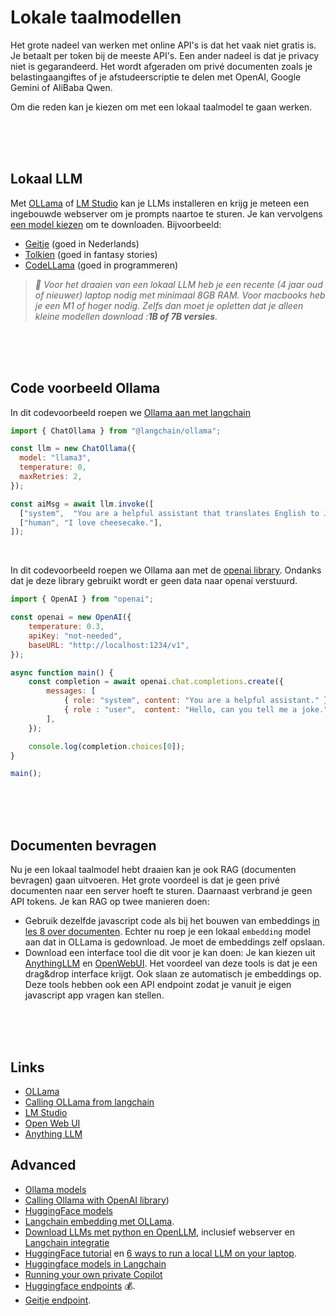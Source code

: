 # Lokale taalmodellen

Het grote nadeel van werken met online API's is dat het vaak niet gratis is. Je betaalt per token bij de meeste API's. Een ander nadeel is dat je privacy niet is gegarandeerd. Het wordt afgeraden om privé documenten zoals je belastingaangiftes of je afstudeerscriptie te delen met OpenAI, Google Gemini of AliBaba Qwen.

Om die reden kan je kiezen om met een lokaal taalmodel te gaan werken.

<br><br><br>

## Lokaal LLM

Met [OLLama](https://ollama.ai) of [LM Studio](https://lmstudio.ai) kan je LLMs installeren en krijg je meteen een ingebouwde webserver om je prompts naartoe te sturen. Je kan vervolgens [een model kiezen](https://ollama.com/library) om te downloaden. Bijvoorbeeld:

- [Geitje](https://goingdutch.ai/en/posts/introducing-geitje/) (goed in Nederlands)
- [Tolkien](https://huggingface.co/JeremyArancio/llm-tolkien) (goed in fantasy stories)
- [CodeLLama](https://huggingface.co/docs/transformers/en/model_doc/code_llama) (goed in programmeren)

> *🚨 Voor het draaien van een lokaal LLM heb je een recente (4 jaar oud of nieuwer) laptop nodig met minimaal 8GB RAM. Voor macbooks heb je een M1 of hoger nodig. Zelfs dan moet je opletten dat je alleen kleine modellen download :***1B of 7B versies***.*

<br><br><br>

## Code voorbeeld Ollama

In dit codevoorbeeld roepen we [Ollama aan met langchain](https://js.langchain.com/docs/integrations/chat/ollama/)

```js
import { ChatOllama } from "@langchain/ollama";

const llm = new ChatOllama({
  model: "llama3",
  temperature: 0,
  maxRetries: 2,
});

const aiMsg = await llm.invoke([
  ["system",  "You are a helpful assistant that translates English to Japanese. Translate the user sentence.",],
  ["human", "I love cheesecake."],
]);
```
<br>

In dit codevoorbeeld roepen we Ollama aan met de [openai library](https://platform.openai.com/docs/quickstart). Ondanks dat je deze library gebruikt wordt er geen data naar openai verstuurd.

```js
import { OpenAI } from "openai";

const openai = new OpenAI({
    temperature: 0.3,
    apiKey: "not-needed",
    baseURL: "http://localhost:1234/v1",
});

async function main() {
    const completion = await openai.chat.completions.create({
        messages: [
            { role: "system", content: "You are a helpful assistant." },
            { role : "user",  content: "Hello, can you tell me a joke."}
        ],
    });

    console.log(completion.choices[0]);
}

main();
```

<br><br><br>

## Documenten bevragen

Nu je een lokaal taalmodel hebt draaien kan je ook RAG (documenten bevragen) gaan uitvoeren. Het grote voordeel is dat je geen privé documenten naar een server hoeft te sturen. Daarnaast verbrand je geen API tokens. Je kan RAG op twee manieren doen:

- Gebruik dezelfde javascript code als bij het bouwen van embeddings [in les 8 over documenten](https://github.com/HR-CMGT/PRG08-2024-2025/tree/main/les8). Echter nu roep je een lokaal `embedding` model aan dat in OLLama is gedownload. Je moet de embeddings zelf opslaan.
- Download een interface tool die dit voor je kan doen: Je kan kiezen uit [AnythingLLM](https://anythingllm.com) en [OpenWebUI](https://openwebui.com). Het voordeel van deze tools is dat je een drag&drop interface krijgt. Ook slaan ze automatisch je embeddings op. Deze tools hebben ook een API endpoint zodat je vanuit je eigen javascript app vragen kan stellen.

<br><br><br>

## Links

- [OLLama](https://ollama.ai)
- [Calling OLLama from langchain](https://js.langchain.com/docs/integrations/chat/ollama/)
- [LM Studio](https://lmstudio.ai)
- [Open Web UI](https://openwebui.com)
- [Anything LLM](https://anythingllm.com)

## Advanced

- [Ollama models](https://ollama.com/library)
- [Calling Ollama with OpenAI library](https://platform.openai.com/docs/quickstart))
- [HuggingFace models](https://huggingface.co/models?other=text-generation)
- [Langchain embedding met OLLama](https://js.langchain.com/docs/use_cases/question_answering/local_retrieval_qa).
- [Download LLMs met python en OpenLLM](https://github.com/bentoml/OpenLLM), inclusief webserver en [Langchain integratie](https://python.langchain.com/docs/integrations/llms/openllm)
- [HuggingFace tutorial](https://www.markhneedham.com/blog/2023/06/23/hugging-face-run-llm-model-locally-laptop/) en [6 ways to run a local LLM on your laptop](https://semaphoreci.com/blog/local-llm).
- [Huggingface models in Langchain](https://python.langchain.com/docs/integrations/llms/huggingface_pipelines)
- [Running your own private Copilot](https://www.youtube.com/watch?v=F1bXfnrzAxM)
- [Huggingface endpoints](https://huggingface.co/blog/inference-endpoints-llm) 💰.
- [Geitje endpoint](./huggingface.md).

